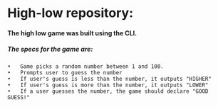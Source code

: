 # High-low repository:

#### The high low game was built using the CLI. 
##### The specs for the game are:
	•	Game picks a random number between 1 and 100.
	•	Prompts user to guess the number
	•	If user's guess is less than the number, it outputs "HIGHER"
	•	If user's guess is more than the number, it outputs "LOWER"
	•	If a user guesses the number, the game should declare "GOOD GUESS!"

